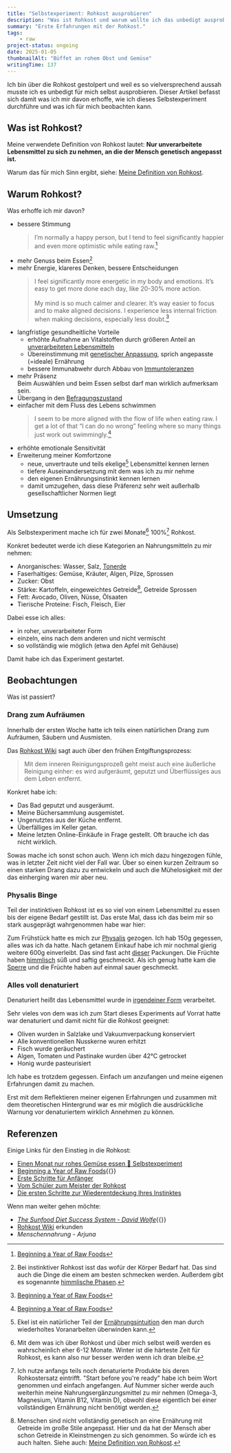 ```yaml
---
title: "Selbstexperiment: Rohkost ausprobieren"
description: "Was ist Rohkost und warum wollte ich das unbedigt ausprobieren? Wie habe ich das umgesetzt und was ist dabei raus gekommen?"
summary: "Erste Erfahrungen mit der Rohkost."
tags:
    - raw
project-status: ongoing
date: 2025-01-05
thumbnailAlt: "Büffet an rohem Obst und Gemüse"
writingTime: 137
---
```


Ich bin über die Rohkost gestolpert und weil es so vielversprechend aussah
musste ich es unbedigt für mich selbst ausprobieren.
Dieser Artikel befasst sich damit was ich mir davon erhoffe, wie ich dieses
Selbstexperiment durchführe und was ich für mich beobachten kann.

## Was ist Rohkost?

Meine verwendete Definition von Rohkost lautet:
**Nur unverarbeitete Lebensmittel zu sich zu nehmen, an die der Mensch
genetisch angepasst ist.**

Warum das für mich Sinn ergibt, siehe: [Meine Definition von Rohkost](misc/rohkost-definition).

## Warum Rohkost?

Was erhoffe ich mir davon?

- bessere Stimmung
    > I’m normally a happy person, but I tend to feel significantly happier
and even more optimistic while eating raw.[^pal]
- mehr Genuss beim Essen[^himmlisch]
- mehr Energie, klareres Denken, bessere Entscheidungen
    > I feel significantly more energetic in my body and emotions. It’s easy to get
more done each day, like 20-30% more action.<br><br>
My mind is so much calmer and clearer. It’s way easier to focus and to make aligned decisions.
I experience less internal friction when making decisions, especially less doubt.[^pal]
- langfristige gesundheitliche Vorteile<br>
    - erhöhte Aufnahme an Vitalstoffen durch größeren Anteil an [unverarbeiteten Lebensmitteln](misc/rohkost-definition#verarbeitungsgrad)
    - Übereinstimmung mit [genetischer Anpassung](misc/rohkost-definition#genetische-anpassung), sprich angepasste (=ideale) Ernährung
    - bessere Immunabwehr durch Abbau von [Immuntoleranzen](https://www.rohkostwiki.de/wiki/Immuntoleranz_und_Toleranzabbruch)
- mehr Präsenz<br>
    Beim Auswählen und beim Essen selbst darf man wirklich aufmerksam sein.
- Übergang in den [Befragungszustand](https://www.rohkostwiki.de/wiki/Behauptungszustand_und_Befragungszustand)
- einfacher mit dem Fluss des Lebens schwimmen
    > I seem to be more aligned with the flow of life when eating raw.
I get a lot of that “I can do no wrong” feeling where so many things just work
out swimmingly.[^pal]
- erhöhte emotionale Sensitivität
- Erweiterung meiner Komfortzone
    - neue, unvertraute und teils ekelige[^ekel] Lebensmittel kennen lernen
    - tiefere Auseinandersetzung mit dem was ich zu mir nehme
    - den eigenen Ernährungsinstinkt kennen lernen
    <!-- - den eigenen [Ernährungsinstinkt](misc/rohkost-definition#instinktive-ernährung) kennen lernen -->
    - damit umzugehen, dass diese Präferenz sehr weit außerhalb
    gesellschaftlicher Normen liegt

[^pal]: [Beginning a Year of Raw Foods](https://stevepavlina.com/blog/2021/01/beginning-a-year-of-raw-foods/)
<!-- [^himmlisch]: Bei [instinktiver Rohkost](misc/rohkost-definition#instinktive-ernährung) isst das wofür der Körper Bedarf hat. -->
[^himmlisch]: Bei instinktiver Rohkost isst das wofür der Körper Bedarf hat.
Das sind auch die Dinge die einem am besten schmecken werden.
Außerdem gibt es sogenannte [himmlische Phasen](https://www.rohkostwiki.de/wiki/Die_himmlische_Phase).
[^ekel]: Ekel ist ein natürlicher Teil der [Ernährungsintuition](https://www.rohkostwiki.de/wiki/Gespr%C3%A4che_%C3%BCber_die_Ursachen_von_Ausnahmen_und_R%C3%BCckf%C3%A4llen#Unge%C3%BCbte_Ern%C3%A4hrungsintuition) den
man durch wiederholtes Voranarbeiten überwinden kann.

## Umsetzung

Als Selbstexperiment mache ich für zwei Monate[^6monate] 100%[^100] Rohkost.

[^100]: Ich nutze anfangs teils noch denaturierte Produkte bis deren
Rohkostersatz eintrifft.
"Start before you're ready" habe ich beim Wort genommen und einfach
angefangen.
Auf Nummer sicher werde auch weiterhin meine Nahrungsergänzungsmittel zu mir
nehmen (Omega-3, Magnesium, Vitamin B12, Vitamin D), obwohl diese eigentlich
bei einer vollständigen Ernährung nicht benötigt werden.
[^6monate]: Mit dem was ich über Rohkost und über mich selbst weiß werden es
wahrscheinlich eher 6-12 Monate.
Winter ist die härteste Zeit für Rohkost, es kann also nur besser werden
wenn ich dran bleibe.

Konkret bedeutet werde ich diese Kategorien an Nahrungsmitteln zu mir
nehmen:
- Anorganisches: Wasser, Salz, [Tonerde](https://www.rohkostwiki.de/wiki/Tonerde)
- Faserhaltiges: Gemüse, Kräuter, Algen, Pilze, Sprossen
- Zucker: Obst
- Stärke: Kartoffeln, eingeweichtes Getreide[^getreide], Getreide Sprossen
- Fett: Avocado, Oliven, Nüsse, Ölsaaten
- Tierische Proteine: Fisch, Fleisch, Eier

Dabei esse ich alles:
- in roher, unverarbeiteter Form
- einzeln, eins nach dem anderen und nicht vermischt
- so vollständig wie möglich (etwa den Apfel mit Gehäuse)

[^getreide]: Menschen sind nicht vollständig genetisch an eine Ernährung mit
Getreide im große Stile angepasst.
Hier und da hat der Mensch aber schon Getreide in Kleinstmengen zu sich
genommen. So würde ich es auch halten.
Siehe auch: [Meine Definition von Rohkost](misc/rohkost-definition#getreide-und-milch).

Damit habe ich das Experiment gestartet.

## Beobachtungen

Was ist passiert?

### Drang zum Aufräumen

Innerhalb der ersten Woche hatte ich teils einen natürlichen Drang zum
Aufräumen, Säubern und Ausmisten.

Das [Rohkost Wiki](https://www.rohkostwiki.de/wiki/Rohkost_und_Entgiftung#Beginn) sagt auch über den frühen Entgiftungsprozess:
> Mit dem inneren Reinigungsprozeß geht meist auch eine äußerliche Reinigung
einher: es wird aufgeräumt, geputzt und Überflüssiges aus dem Leben
entfernt.

Konkret habe ich:
- Das Bad geputzt und ausgeräumt.
- Meine Büchersammlung ausgemistet.
- Ungenutztes aus der Küche entfernt.
- Überfälliges im Keller getan.
- Meine letzten Online-Einkäufe in Frage gestellt.
  Oft brauche ich das nicht wirklich.

Sowas mache ich sonst schon auch.
Wenn ich mich dazu hingezogen fühle, was in letzter Zeit nicht viel der Fall
war.
Über so einen kurzen Zeitraum so einen starken Drang dazu zu entwickeln und
auch die Mühelosigkeit mit der das einherging waren mir aber neu.

### Physalis Binge

<!-- Teil der [instinktiven Rohkost](misc/rohkost-definition#instinktive-ernährung) -->
Teil der instinktiven Rohkost
ist es so viel von einem Lebensmittel zu essen bis der eigene Bedarf
gestillt ist.
Das erste Mal, dass ich das beim mir so stark ausgeprägt wahrgenommen habe
war hier:

Zum Frühstück hatte es mich zur [Physalis](foods/physalis) gezogen.
Ich hab 150g gegessen, alles was ich da hatte.
Nach getanem Einkauf habe ich mir nochmal gierig weitere 600g einverleibt.
Das sind fast acht [dieser](foods/physalis) Packungen.
Die Früchte haben [himmlisch](https://www.rohkostwiki.de/wiki/Die_himmlische_Phase) süß und saftig geschmeckt.
Als ich genug hatte kam die [Sperre](https://www.rohkostwiki.de/wiki/Die_instinktive_Sperre) und die Früchte haben auf einmal sauer
geschmeckt.

### Alles voll denaturiert

Denaturiert heißt das Lebensmittel wurde in [irgendeiner Form](misc/rohkost-definition#verarbeitungsgrad) verarbeitet.

Sehr vieles von dem was ich zum Start dieses Experiments auf Vorrat hatte
war denaturiert und damit nicht für die Rohkost geeignet:
- Oliven wurden in Salzlake und Vakuumverpackung konserviert
- Alle konventionellen Nusskerne wuren erhitzt
- Fisch wurde geräuchert
- Algen, Tomaten und Pastinake wurden über 42°C getrocket
- Honig wurde pasteurisiert

Ich habe es trotzdem gegessen.
Einfach um anzufangen und meine eigenen Erfahrungen damit zu machen.

Erst mit dem Reflektieren meiner eigenen Erfahrungen und zusammen mit dem
theoretischen Hintergrund war es mir möglich die ausdrückliche Warnung vor
denaturiertem wirklich Annehmen zu können.
<!-- Siehe auch: [Instinktive Ernährung](misc/rohkost-definition#instinktive-ernährung). -->

## Referenzen

Einige Links für den Einstieg in die Rohkost:
- [Einen Monat nur rohes Gemüse essen 🥦 Selbstexperiment](https://www.youtube.com/watch?v=Cac8dGDLHPA)
- [Beginning a Year of Raw Foods](https://stevepavlina.com/blog/2021/01/beginning-a-year-of-raw-foods/){{<en>}}
- [Erste Schritte für Anfänger](https://www.rohkostwiki.de/wiki/Erste_Schritte_f%C3%BCr_Anf%C3%A4nger)
- [Vom Schüler zum Meister der Rohkost](https://www.rohkostwiki.de/wiki/Vom_Sch%C3%BCler_zum_Meister_der_Rohkost)
- [Die ersten Schritte zur Wiederentdeckung Ihres Instinktes](https://www.rohkostwiki.de/wiki/Die_ersten_Schritte_zur_Wiederentdeckung_Ihres_Instinktes)

Wenn man weiter gehen möchte:
- [<cite>The Sunfood Diet Success System - David Wolfe</cite>](https://amzn.to/426ejtz){{<en>}}
- [Rohkost Wiki](https://www.rohkostwiki.de/wiki/Hauptseite) erkunden
- <cite>Menschennahrung - Arjuna</cite>
